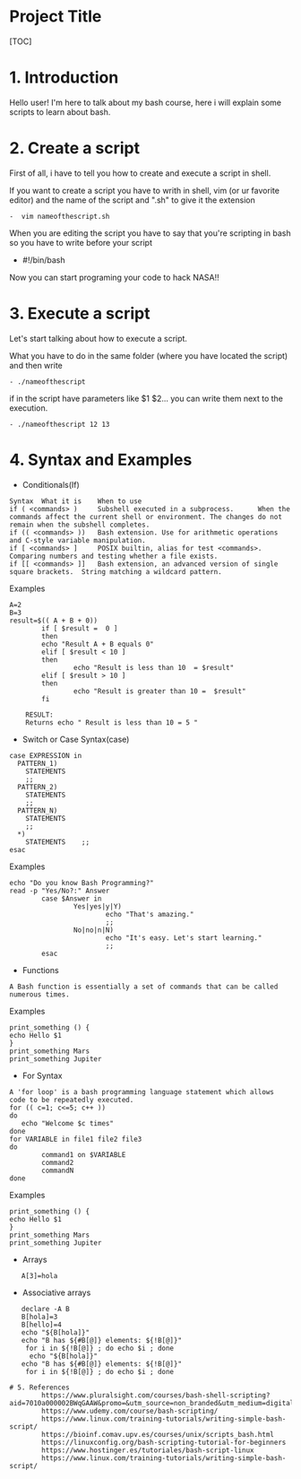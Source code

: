 # Project Title
[TOC]

# 1. Introduction

Hello user! I'm here to talk about my bash course, here i will explain some scripts to learn about bash.



# 2. Create a script


First of all, i have to tell you how to create and execute a script in shell.

If you want to create a script you have to writh in shell, vim (or ur favorite editor) and the name of the script and ".sh" to give it the extension

```
-  vim nameofthescript.sh
```

When you are editing the script you have to say that you're scripting in bash so you have to write before your script

- #!/bin/bash


Now you can start programing your code to hack NASA!!


# 3. Execute a script

Let's start talking about how to execute a script.

What you have to do in the same folder (where you have located the script) and then write

```
- ./nameofthescript
```
if in the script have parameters like $1 $2... you can write them  next to the execution.


```
- ./nameofthescript 12 13
```

# 4. Syntax and Examples

 - Conditionals(If)

```
Syntax  What it is    When to use
if ( <commands> )     Subshell executed in a subprocess.      When the commands affect the current shell or environment. The changes do not remain when the subshell completes.
if (( <commands> ))   Bash extension. Use for arithmetic operations and C-style variable manipulation.
if [ <commands> ]     POSIX builtin, alias for test <commands>.       Comparing numbers and testing whether a file exists.
if [[ <commands> ]]   Bash extension, an advanced version of single square brackets.  String matching a wildcard pattern.
```
Examples

```
A=2
B=3
result=$(( A + B + 0))
        if [ $result =  0 ]
        then
        echo "Result A + B equals 0"
        elif [ $result < 10 ]
        then
                echo "Result is less than 10  = $result"
        elif [ $result > 10 ]
        then
                echo "Result is greater than 10 =  $result"
        fi
    
    RESULT:
    Returns echo " Result is less than 10 = 5 "
```



- Switch or Case Syntax(case)

```
case EXPRESSION in
  PATTERN_1)
    STATEMENTS
    ;;
  PATTERN_2)
    STATEMENTS
    ;;
  PATTERN_N)
    STATEMENTS
    ;;
  *)
    STATEMENTS    ;;
esac
```
Examples

```
echo "Do you know Bash Programming?"
read -p "Yes/No?:" Answer
        case $Answer in
                Yes|yes|y|Y)
                        echo "That's amazing."
                        ;;
                No|no|n|N)
                        echo "It's easy. Let's start learning."
                        ;;
        esac
```

- Functions

```
A Bash function is essentially a set of commands that can be called numerous times. 
```
Examples

```
print_something () {
echo Hello $1
}
print_something Mars
print_something Jupiter
```

- For Syntax


```
A 'for loop' is a bash programming language statement which allows code to be repeatedly executed. 
for (( c=1; c<=5; c++ ))
do
   echo "Welcome $c times"
done
for VARIABLE in file1 file2 file3
do
        command1 on $VARIABLE
        command2
        commandN
done
```
Examples

```
print_something () {
echo Hello $1
}
print_something Mars
print_something Jupiter
```
- Arrays

```
   A[3]=hola
```

- Associative arrays
```
   declare -A B
   B[hola]=3
   B[hello]=4
   echo "${B[hola]}"
   echo "B has ${#B[@]} elements: ${!B[@]}"
    for i in ${!B[@]} ; do echo $i ; done
     echo "${B[hola]}"
   echo "B has ${#B[@]} elements: ${!B[@]}"
    for i in ${!B[@]} ; do echo $i ; done
```

```
# 5. References
        https://www.pluralsight.com/courses/bash-shell-scripting?aid=7010a000002BWqGAAW&promo=&utm_source=non_branded&utm_medium=digital_paid_search_google&utm_campaign=EMEA_Dynamic&utm_content=&gclid=EAIaIQobChMIipadp_709QIVweJ3Ch2yfQziEAAYASAAEgKnmvD_BwE
        https://www.udemy.com/course/bash-scripting/
        https://www.linux.com/training-tutorials/writing-simple-bash-script/
        https://bioinf.comav.upv.es/courses/unix/scripts_bash.html
        https://linuxconfig.org/bash-scripting-tutorial-for-beginners
        https://www.hostinger.es/tutoriales/bash-script-linux
        https://www.linux.com/training-tutorials/writing-simple-bash-script/
        
